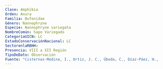 ```yaml
---
Clase: Amphibia
Orden: Anura
Familia: Bufonidae
Género: Nannophryne
Especie: Nannophryne variegata
NombreComún: Sapo Variegado
CategoríaUICN: LC
EstadoConservaciónNacional: LC
SectorenlaRBHH: 
Presencia: VIII a XII Región
TipoDeDato: Observación
Fuente: "Cisternas-Medina, I., Ortiz, J. C., Úbeda, C., Díaz-Páez, H., y Vidal, M. (2019). Distribución geográfica del sapito de rayas o sapo variegado Nannophryne variegata Günther, 1870, nuevas localidades y comentarios sobre su hábitat en Chile y Argentina. Gayana (Concepción), 83(1), 33-45."
---
```

